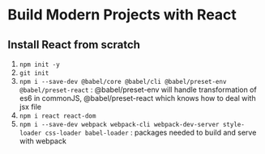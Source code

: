 # Build Modern Projects with React

## Install React from scratch
1. `npm init -y`
1. `git init`
1. `npm i --save-dev @babel/core @babel/cli @babel/preset-env @babel/preset-react` : @babel/preset-env will handle transformation of es6 in commonJS, @babel/preset-react which knows how to deal with jsx file
1. `npm i react react-dom`
1. `npm i --save-dev webpack webpack-cli webpack-dev-server style-loader css-loader babel-loader` : packages needed to build and serve with webpack